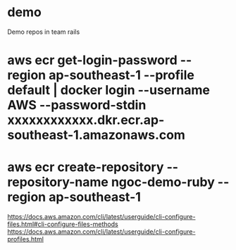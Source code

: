 # demo
Demo repos in team rails
# aws ecr get-login-password --region ap-southeast-1 --profile default | docker login --username AWS --password-stdin xxxxxxxxxxxx.dkr.ecr.ap-southeast-1.amazonaws.com
# aws ecr create-repository --repository-name ngoc-demo-ruby --region ap-southeast-1
https://docs.aws.amazon.com/cli/latest/userguide/cli-configure-files.html#cli-configure-files-methods
https://docs.aws.amazon.com/cli/latest/userguide/cli-configure-profiles.html